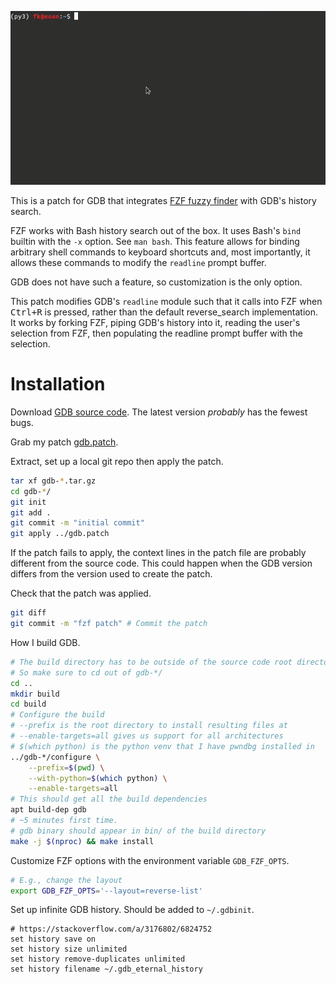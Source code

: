 ![example](example.gif)


This is a patch for GDB that integrates [FZF fuzzy finder](https://github.com/junegunn/fzf) with GDB's history search.

FZF works with Bash history search out of the box. It uses Bash's `bind` builtin with the `-x` option. See `man bash`. This feature allows for binding arbitrary shell commands to keyboard shortcuts and, most importantly, it allows these commands to modify the `readline` prompt buffer.

GDB does not have such a feature, so customization is the only option.

This patch modifies GDB's `readline` module such that it calls into FZF when <kbd>Ctrl+R</kbd> is pressed, rather than the default reverse_search implementation. It works by forking FZF, piping GDB's history into it, reading the user's selection from FZF, then populating the readline prompt buffer with the selection.


# Installation

Download [GDB source code](https://ftp.gnu.org/gnu/gdb/). The latest version *probably* has the fewest bugs.

Grab my patch [gdb.patch](gdb.patch).

Extract, set up a local git repo then apply the patch.

```bash
tar xf gdb-*.tar.gz
cd gdb-*/
git init
git add .
git commit -m "initial commit"
git apply ../gdb.patch
```

If the patch fails to apply, the context lines in the patch file are probably different from the
source code. This could happen when the GDB version differs from the version used to create the
patch.

Check that the patch was applied.

```bash
git diff
git commit -m "fzf patch" # Commit the patch
```

How I build GDB.

```bash
# The build directory has to be outside of the source code root directory.
# So make sure to cd out of gdb-*/
cd ..
mkdir build
cd build
# Configure the build
# --prefix is the root directory to install resulting files at
# --enable-targets=all gives us support for all architectures
# $(which python) is the python venv that I have pwndbg installed in
../gdb-*/configure \
    --prefix=$(pwd) \
    --with-python=$(which python) \
    --enable-targets=all
# This should get all the build dependencies
apt build-dep gdb
# ~5 minutes first time.
# gdb binary should appear in bin/ of the build directory
make -j $(nproc) && make install
```

Customize FZF options with the environment variable `GDB_FZF_OPTS`.

```bash
# E.g., change the layout
export GDB_FZF_OPTS='--layout=reverse-list'
```

Set up infinite GDB history. Should be added to `~/.gdbinit`.

```gdb
# https://stackoverflow.com/a/3176802/6824752
set history save on
set history size unlimited
set history remove-duplicates unlimited
set history filename ~/.gdb_eternal_history
```

